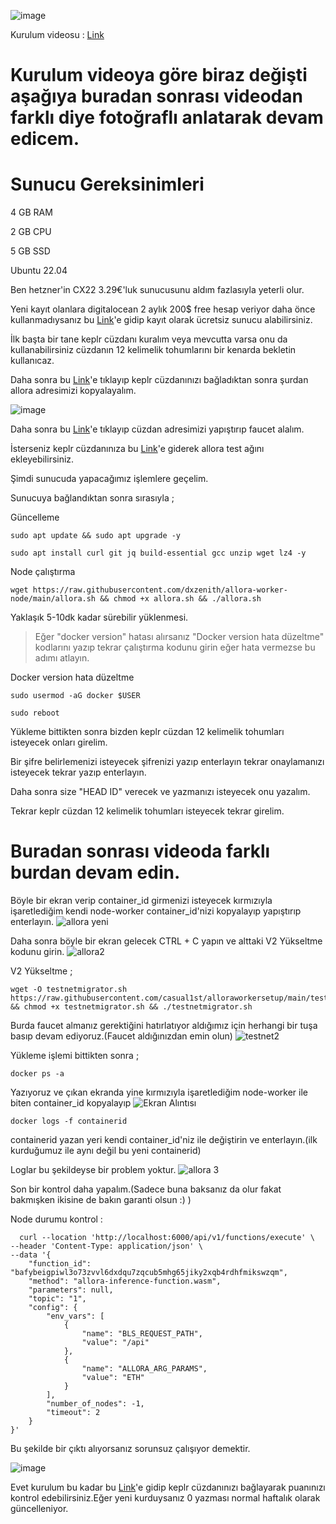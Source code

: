![image](https://github.com/user-attachments/assets/f97d6142-98c4-422c-8e39-845f841d25da)

Kurulum videosu : [Link](https://youtu.be/SDNW5IrkLuc)

# Kurulum videoya göre biraz değişti aşağıya buradan sonrası videodan farklı diye fotoğraflı anlatarak devam edicem.

# Sunucu Gereksinimleri

4 GB RAM

2 GB CPU

5 GB SSD

Ubuntu 22.04

Ben hetzner'in CX22 3.29€'luk sunucusunu aldım fazlasıyla yeterli olur.

Yeni kayıt olanlara digitalocean 2 aylık 200$ free hesap veriyor daha önce kullanmadıysanız bu [Link](https://t.co/5O8WuAtuHs)'e gidip kayıt olarak ücretsiz sunucu alabilirsiniz.

İlk başta bir tane keplr cüzdanı kuralım veya mevcutta varsa onu da kullanabilirsiniz cüzdanın 12 kelimelik tohumlarını bir kenarda bekletin kullanıcaz.

Daha sonra bu [Link](https://app.allora.network?ref=eyJyZWZlcnJlcl9pZCI6ImM1OTdmYjNlLWQ0ZGEtNGFmZi04MGJhLTVlOTAxYmZlZTBhNCJ9)'e tıklayıp keplr cüzdanınızı bağladıktan sonra şurdan allora adresimizi kopyalayalım.

![image](https://github.com/user-attachments/assets/038bf5f2-f5b2-4154-ac4a-560c339dec57)

Daha sonra bu [Link](https://faucet.testnet-1.testnet.allora.network/)'e tıklayıp cüzdan adresimizi yapıştırıp faucet alalım.

İsterseniz keplr cüzdanınıza bu [Link](https://explorer.testnet-1.testnet.allora.network/wallet/suggest)'e giderek allora test ağını ekleyebilirsiniz.

Şimdi sunucuda yapacağımız işlemlere geçelim.

Sunucuya bağlandıktan sonra sırasıyla ;

Güncelleme 

```
sudo apt update && sudo apt upgrade -y
```
```
sudo apt install curl git jq build-essential gcc unzip wget lz4 -y
```
Node çalıştırma 

```
wget https://raw.githubusercontent.com/dxzenith/allora-worker-node/main/allora.sh && chmod +x allora.sh && ./allora.sh
```
Yaklaşık 5-10dk kadar sürebilir yüklenmesi.


>Eğer "docker version" hatası alırsanız "Docker version hata düzeltme" kodlarını yazıp tekrar çalıştırma kodunu girin eğer hata vermezse bu adımı atlayın.

Docker version hata düzeltme 

```
sudo usermod -aG docker $USER
```
```
sudo reboot
```

Yükleme bittikten sonra bizden keplr cüzdan 12 kelimelik tohumları isteyecek onları girelim.

Bir şifre belirlemenizi isteyecek şifrenizi yazıp enterlayın tekrar onaylamanızı isteyecek tekrar yazıp enterlayın.

Daha sonra size "HEAD ID" verecek ve yazmanızı isteyecek onu yazalım.

Tekrar keplr cüzdan 12 kelimelik tohumları isteyecek tekrar girelim.

# Buradan sonrası videoda farklı burdan devam edin.

Böyle bir ekran verip container_id girmenizi isteyecek kırmızıyla işaretlediğim kendi node-worker container_id'nizi kopyalayıp yapıştırıp enterlayın.
![allora yeni](https://github.com/user-attachments/assets/1d67314a-beb1-4098-bd1d-fe5a06f8b501)

Daha sonra böyle bir ekran gelecek CTRL + C yapın ve alttaki V2 Yükseltme kodunu girin.
![allora2](https://github.com/user-attachments/assets/1011c3aa-ecf0-43d0-9568-feeb7fbf76ef)

V2 Yükseltme ;
```
wget -O testnetmigrator.sh https://raw.githubusercontent.com/casual1st/alloraworkersetup/main/testnetmigrator.sh && chmod +x testnetmigrator.sh && ./testnetmigrator.sh
```
Burda faucet almanız gerektiğini hatırlatıyor aldığımız için herhangi bir tuşa basıp devam ediyoruz.(Faucet aldığınızdan emin olun)
![testnet2](https://github.com/user-attachments/assets/1e56aeb2-4b1c-4a32-9736-fc9e972e5d70)

Yükleme işlemi bittikten sonra ;

```
docker ps -a
```
Yazıyoruz ve çıkan ekranda yine kırmızıyla işaretlediğim node-worker ile biten container_id kopyalayıp
![Ekran Alıntısı](https://github.com/user-attachments/assets/584540ad-d2e2-4e98-b119-e6562cf250de)

```
docker logs -f containerid
```
containerid yazan yeri kendi container_id'niz ile değiştirin ve enterlayın.(ilk kurduğumuz ile aynı değil bu yeni containerid)

Loglar bu şekildeyse bir problem yoktur.
![allora 3](https://github.com/user-attachments/assets/d68f4288-7478-4be8-b5ec-e5fe9dff75f6)

Son bir kontrol daha yapalım.(Sadece buna baksanız da olur fakat bakmışken ikisine de bakın garanti olsun :) )

Node durumu kontrol :
```
  curl --location 'http://localhost:6000/api/v1/functions/execute' \
--header 'Content-Type: application/json' \
--data '{
    "function_id": "bafybeigpiwl3o73zvvl6dxdqu7zqcub5mhg65jiky2xqb4rdhfmikswzqm",
    "method": "allora-inference-function.wasm",
    "parameters": null,
    "topic": "1",
    "config": {
        "env_vars": [
            {
                "name": "BLS_REQUEST_PATH",
                "value": "/api"
            },
            {
                "name": "ALLORA_ARG_PARAMS",
                "value": "ETH"
            }
        ],
        "number_of_nodes": -1,
        "timeout": 2
    }
}'
```

Bu şekilde bir çıktı alıyorsanız sorunsuz çalışıyor demektir.

![image](https://github.com/user-attachments/assets/61eaf05e-2d4e-4052-bace-2277dd390482)


Evet kurulum bu kadar bu [Link](https://app.allora.network?ref=eyJyZWZlcnJlcl9pZCI6ImM1OTdmYjNlLWQ0ZGEtNGFmZi04MGJhLTVlOTAxYmZlZTBhNCJ9)'e gidip keplr cüzdanınızı bağlayarak puanınızı kontrol edebilirsiniz.Eğer yeni kurduysanız 0 yazması normal haftalık olarak güncelleniyor.
